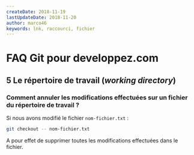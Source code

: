 ```yaml
---
createDate: 2018-11-19
lastUpdateDate: 2018-11-20
author: marco46
keywords: lnk, raccourci, fichier
---
```


# FAQ Git pour developpez.com

## 5 Le répertoire de travail (*working directory*)

### Comment annuler les modifications effectuées sur un fichier du répertoire de travail ?

Si nous avons modifié le fichier `nom-fichier.txt` :

```bash
git checkout -- nom-fichier.txt
```

A pour effet de supprimer toutes les modifications effectuées dans le fichier.
